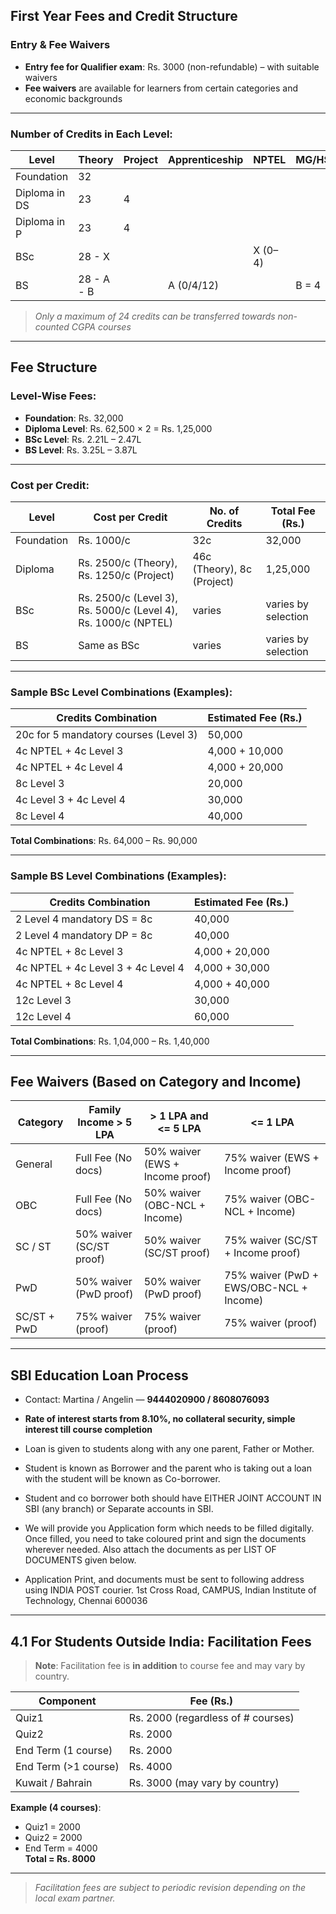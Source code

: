 ## First Year Fees and Credit Structure

### Entry & Fee Waivers

- **Entry fee for Qualifier exam**: Rs. 3000 (non-refundable) – with suitable waivers  
- **Fee waivers** are available for learners from certain categories and economic backgrounds  

---

### Number of Credits in Each Level:

| Level        | Theory | Project | Apprenticeship | NPTEL | MG/HS/HM |
|--------------|--------|---------|----------------|--------|-----------|
| Foundation   | 32     |         |                |        |           |
| Diploma in DS| 23     | 4       |                |        |           |
| Diploma in P | 23     | 4       |                |        |           |
| BSc          | 28 - X |         |                | X (0–4)|           |
| BS           | 28 - A - B |     | A (0/4/12)     |        | B = 4     |

> *Only a maximum of 24 credits can be transferred towards non-counted CGPA courses*

---

## Fee Structure

### Level-Wise Fees:

- **Foundation**: Rs. 32,000  
- **Diploma Level**: Rs. 62,500 × 2 = Rs. 1,25,000  
- **BSc Level**: Rs. 2.21L – 2.47L  
- **BS Level**: Rs. 3.25L – 3.87L  

---

### Cost per Credit:

| Level     | Cost per Credit              | No. of Credits         | Total Fee (Rs.)   |
|-----------|------------------------------|------------------------|-------------------|
| Foundation| Rs. 1000/c                   | 32c                    | 32,000            |
| Diploma   | Rs. 2500/c (Theory), Rs. 1250/c (Project) | 46c (Theory), 8c (Project) | 1,25,000          |
| BSc       | Rs. 2500/c (Level 3), Rs. 5000/c (Level 4), Rs. 1000/c (NPTEL) | varies | varies by selection |
| BS        | Same as BSc                  | varies                 | varies by selection |

---

### Sample BSc Level Combinations (Examples):

| Credits Combination                              | Estimated Fee (Rs.) |
|--------------------------------------------------|---------------------|
| 20c for 5 mandatory courses (Level 3)            | 50,000              |
| 4c NPTEL + 4c Level 3                            | 4,000 + 10,000      |
| 4c NPTEL + 4c Level 4                            | 4,000 + 20,000      |
| 8c Level 3                                       | 20,000              |
| 4c Level 3 + 4c Level 4                          | 30,000              |
| 8c Level 4                                       | 40,000              |

**Total Combinations**: Rs. 64,000 – Rs. 90,000

---

### Sample BS Level Combinations (Examples):

| Credits Combination                              | Estimated Fee (Rs.) |
|--------------------------------------------------|---------------------|
| 2 Level 4 mandatory DS = 8c                      | 40,000              |
| 2 Level 4 mandatory DP = 8c                      | 40,000              |
| 4c NPTEL + 8c Level 3                            | 4,000 + 20,000      |
| 4c NPTEL + 4c Level 3 + 4c Level 4               | 4,000 + 30,000      |
| 4c NPTEL + 8c Level 4                            | 4,000 + 40,000      |
| 12c Level 3                                      | 30,000              |
| 12c Level 4                                      | 60,000              |

**Total Combinations**: Rs. 1,04,000 – Rs. 1,40,000

---

## Fee Waivers (Based on Category and Income)

| Category  | Family Income > 5 LPA      | > 1 LPA and <= 5 LPA             | <= 1 LPA                              |
|-----------|----------------------------|----------------------------------|---------------------------------------|
| General   | Full Fee (No docs)         | 50% waiver (EWS + Income proof)  | 75% waiver (EWS + Income proof)       |
| OBC       | Full Fee (No docs)         | 50% waiver (OBC-NCL + Income)    | 75% waiver (OBC-NCL + Income)         |
| SC / ST   | 50% waiver (SC/ST proof)   | 50% waiver (SC/ST proof)         | 75% waiver (SC/ST + Income proof)     |
| PwD       | 50% waiver (PwD proof)     | 50% waiver (PwD proof)           | 75% waiver (PwD + EWS/OBC-NCL + Income)|
| SC/ST + PwD| 75% waiver (proof)        | 75% waiver (proof)               | 75% waiver (proof)                    |

---

## SBI Education Loan Process

- Contact: Martina / Angelin — **9444020900 / 8608076093**  
- **Rate of interest starts from 8.10%, no collateral security, simple interest till course completion**  
- Loan is given to students along with any one parent, Father or Mother.

- Student is known as Borrower and the parent who is taking out a loan with the student will be known as Co-borrower.

- Student and co borrower both should have EITHER JOINT ACCOUNT IN SBI (any branch) or Separate accounts in SBI.

- We will provide you Application form which needs to be filled digitally. Once filled, you need to take coloured print and sign the documents wherever needed. Also attach the documents as per LIST OF DOCUMENTS given below.

- Application Print, and documents must be sent to following address using INDIA POST courier. 1st Cross Road, CAMPUS, Indian Institute of Technology, Chennai 600036


---

## 4.1 For Students Outside India: Facilitation Fees

> **Note**: Facilitation fee is **in addition** to course fee and may vary by country.

| Component        | Fee (Rs.)                          |
|------------------|------------------------------------|
| Quiz1            | Rs. 2000 (regardless of # courses) |
| Quiz2            | Rs. 2000                           |
| End Term (1 course)| Rs. 2000                         |
| End Term (>1 course)| Rs. 4000                        |
| Kuwait / Bahrain | Rs. 3000 (may vary by country)     |

**Example (4 courses)**:  
- Quiz1 = 2000  
- Quiz2 = 2000  
- End Term = 4000  
**Total = Rs. 8000**

---

> *Facilitation fees are subject to periodic revision depending on the local exam partner.*
